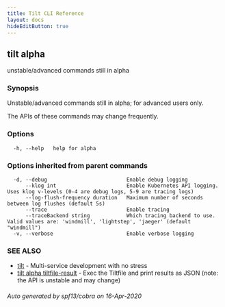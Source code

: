 ```yaml
---
title: Tilt CLI Reference
layout: docs
hideEditButton: true
---
```

## tilt alpha

unstable/advanced commands still in alpha

### Synopsis

Unstable/advanced commands still in alpha; for advanced users only.

The APIs of these commands may change frequently.


### Options

```
  -h, --help   help for alpha
```

### Options inherited from parent commands

```
  -d, --debug                          Enable debug logging
      --klog int                       Enable Kubernetes API logging. Uses klog v-levels (0-4 are debug logs, 5-9 are tracing logs)
      --log-flush-frequency duration   Maximum number of seconds between log flushes (default 5s)
      --trace                          Enable tracing
      --traceBackend string            Which tracing backend to use. Valid values are: 'windmill', 'lightstep', 'jaeger' (default "windmill")
  -v, --verbose                        Enable verbose logging
```

### SEE ALSO

* [tilt](tilt.html)	 - Multi-service development with no stress
* [tilt alpha tiltfile-result](tilt_alpha_tiltfile-result.html)	 - Exec the Tiltfile and print results as JSON (note: the API is unstable and may change)

###### Auto generated by spf13/cobra on 16-Apr-2020
